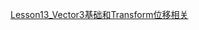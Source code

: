 [Lesson13_Vector3基础和Transform位移相关](file:///D:/Obsidian%20Unity/Unity/Unity%E5%9B%9B%E9%83%A8%E6%9B%B2/Assets/Scripts/Unity%E5%85%A5%E9%97%A8/Lesson11_%E9%87%8D%E8%A6%81%E7%BB%84%E4%BB%B6%E5%92%8CApi/Lesson13_Vector3%E5%9F%BA%E7%A1%80%E5%92%8CTransform%E4%BD%8D%E7%A7%BB%E7%9B%B8%E5%85%B3.cs)